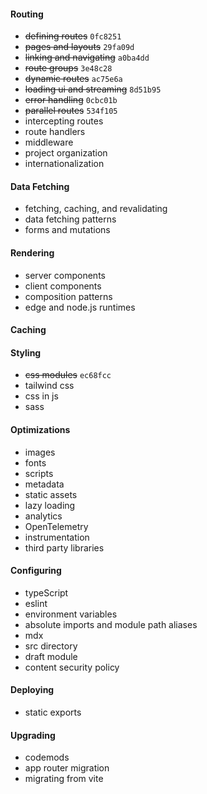 #### Routing

- ~~defining routes~~ `0fc8251`
- ~~pages and layouts~~ `29fa09d`
- ~~linking and navigating~~ `a0ba4dd`
- ~~route groups~~ `3e48c28`
- ~~dynamic routes~~ `ac75e6a`
- ~~loading ui and streaming~~ `8d51b95`
- ~~error handling~~ `0cbc01b`
- ~~parallel routes~~ `534f105`
- intercepting routes
- route handlers
- middleware
- project organization
- internationalization

#### Data Fetching

- fetching, caching, and revalidating
- data fetching patterns
- forms and mutations

#### Rendering

- server components
- client components
- composition patterns
- edge and node.js runtimes

#### Caching

#### Styling

- ~~css modules~~ `ec68fcc`
- tailwind css
- css in js
- sass

#### Optimizations

- images
- fonts
- scripts
- metadata
- static assets
- lazy loading
- analytics
- OpenTelemetry
- instrumentation
- third party libraries

#### Configuring

- typeScript
- eslint
- environment variables
- absolute imports and module path aliases
- mdx
- src directory
- draft module
- content security policy

#### Deploying

- static exports

#### Upgrading

- codemods
- app router migration
- migrating from vite
